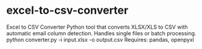 # excel-to-csv-converter
Excel to CSV Converter  Python tool that converts XLSX/XLS to CSV with automatic email column detection. Handles single files or batch processing.  python converter.py -i input.xlsx -o output.csv  Requires: pandas, openpyxl
